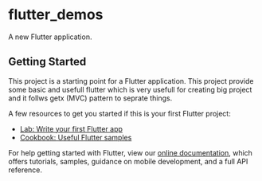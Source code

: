 # flutter_demos

A new Flutter application.

## Getting Started

This project is a starting point for a Flutter application.
This project provide some basic and usefull flutter which is very usefull for creating big project and it follws getx (MVC) pattern to seprate things.

A few resources to get you started if this is your first Flutter project:

- [Lab: Write your first Flutter app](https://flutter.dev/docs/get-started/codelab)
- [Cookbook: Useful Flutter samples](https://flutter.dev/docs/cookbook)

For help getting started with Flutter, view our
[online documentation](https://flutter.dev/docs), which offers tutorials,
samples, guidance on mobile development, and a full API reference.
